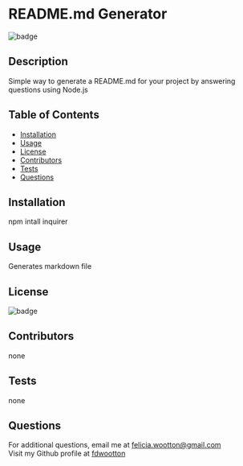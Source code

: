 
  # README.md Generator
  
  ![badge](https://img.shields.io/badge/license-Apache-blue)<br />
  ## Description
  Simple way to generate a README.md for your project by answering questions using Node.js

  ## Table of Contents
  - [Installation](#installation)
  - [Usage](#usage)
  - [License](#license)
  - [Contributors](#contributors)
  - [Tests](#tests)
  - [Questions](#questions)

  ## Installation
  npm intall inquirer

  ## Usage
  Generates markdown file

  ## License
  ![badge](https://img.shields.io/badge/license-Apache-blue)

  ## Contributors
  none

  ## Tests
  none

  ## Questions
  For additional questions, email me at [felicia.wootton@gmail.com](felicia.wootton@gmail.com)<br/>
  Visit my Github profile at [fdwootton](https://github.com/fdwootton)
  
